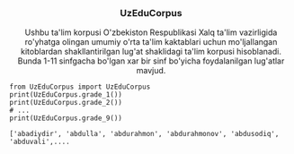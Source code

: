 <div id="top"></div>

<!-- PROJECT SHIELDS -->

<!-- PROJECT LOGO -->
<br />
<div align="center">
  <h3 align="center">UzEduCorpus</h3>
  <p>
    Ushbu ta'lim korpusi O'zbekiston Respublikasi Xalq ta'lim vazirligida ro'yhatga olingan umumiy o'rta ta'lim kaktablari uchun mo'ljallangan kitoblardan shakllantirilgan lug'at shaklidagi ta'lim korpusi hisoblanadi. Bunda 1-11 sinfgacha bo'lgan xar bir sinf bo'yicha foydalanilgan lug'atlar mavjud. 
</p>
</div>

```
from UzEduCorpus import UzEduCorpus
print(UzEduCorpus.grade_1())
print(UzEduCorpus.grade_2())
# ...
print(UzEduCorpus.grade_9())
```

```angular2html
['abadiydir', 'abdulla', 'abdurahmon', 'abdurahmonov', 'abdusodiq', 'abduvali',....
```